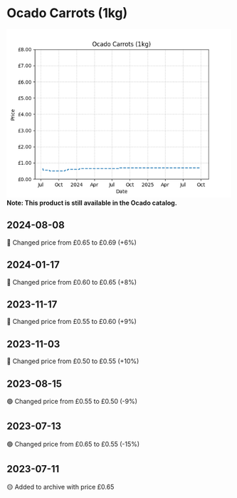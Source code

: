 # Ocado Carrots (1kg)
![](charts/product-63026011.png)
**Note: This product is still available in the Ocado catalog.**
## 2024-08-08
🔴 Changed price from £0.65 to £0.69 (+6%)
## 2024-01-17
🔴 Changed price from £0.60 to £0.65 (+8%)
## 2023-11-17
🔴 Changed price from £0.55 to £0.60 (+9%)
## 2023-11-03
🔴 Changed price from £0.50 to £0.55 (+10%)
## 2023-08-15
🟢 Changed price from £0.55 to £0.50 (-9%)
## 2023-07-13
🟢 Changed price from £0.65 to £0.55 (-15%)
## 2023-07-11
🟡 Added to archive with price £0.65
